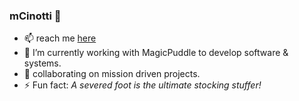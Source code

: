 ### **mCinotti**  👋
- 📫 reach me [here](https://mcinotti.netlify.app)
- 🔭 I’m currently working with MagicPuddle to develop software & systems.
- 👯 collaborating on mission driven projects.
- ⚡ Fun fact: *A severed foot is the ultimate stocking stuffer!*
